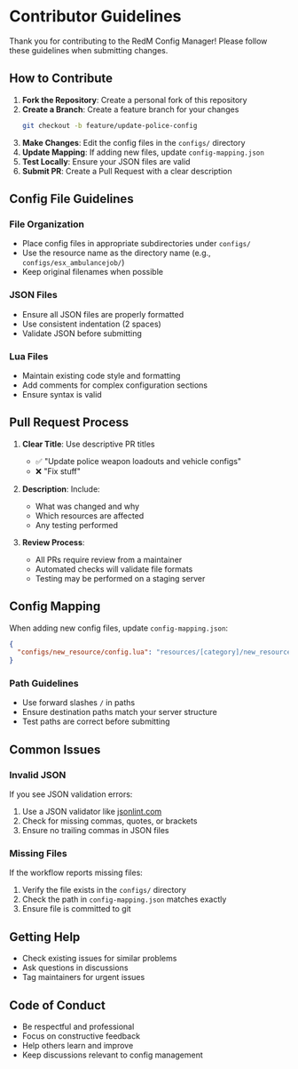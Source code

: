 # Contributor Guidelines

Thank you for contributing to the RedM Config Manager! Please follow these guidelines when submitting changes.

## How to Contribute

1. **Fork the Repository**: Create a personal fork of this repository
2. **Create a Branch**: Create a feature branch for your changes
   ```bash
   git checkout -b feature/update-police-config
   ```
3. **Make Changes**: Edit the config files in the `configs/` directory
4. **Update Mapping**: If adding new files, update `config-mapping.json`
5. **Test Locally**: Ensure your JSON files are valid
6. **Submit PR**: Create a Pull Request with a clear description

## Config File Guidelines

### File Organization
- Place config files in appropriate subdirectories under `configs/`
- Use the resource name as the directory name (e.g., `configs/esx_ambulancejob/`)
- Keep original filenames when possible

### JSON Files
- Ensure all JSON files are properly formatted
- Use consistent indentation (2 spaces)
- Validate JSON before submitting

### Lua Files
- Maintain existing code style and formatting
- Add comments for complex configuration sections
- Ensure syntax is valid

## Pull Request Process

1. **Clear Title**: Use descriptive PR titles
   - ✅ "Update police weapon loadouts and vehicle configs"
   - ❌ "Fix stuff"

2. **Description**: Include:
   - What was changed and why
   - Which resources are affected
   - Any testing performed

3. **Review Process**: 
   - All PRs require review from a maintainer
   - Automated checks will validate file formats
   - Testing may be performed on a staging server

## Config Mapping

When adding new config files, update `config-mapping.json`:

```json
{
  "configs/new_resource/config.lua": "resources/[category]/new_resource/config.lua"
}
```

### Path Guidelines
- Use forward slashes `/` in paths
- Ensure destination paths match your server structure
- Test paths are correct before submitting

## Common Issues

### Invalid JSON
If you see JSON validation errors:
1. Use a JSON validator like [jsonlint.com](https://jsonlint.com)
2. Check for missing commas, quotes, or brackets
3. Ensure no trailing commas in JSON files

### Missing Files
If the workflow reports missing files:
1. Verify the file exists in the `configs/` directory
2. Check the path in `config-mapping.json` matches exactly
3. Ensure file is committed to git

## Getting Help

- Check existing issues for similar problems
- Ask questions in discussions
- Tag maintainers for urgent issues

## Code of Conduct

- Be respectful and professional
- Focus on constructive feedback
- Help others learn and improve
- Keep discussions relevant to config management

